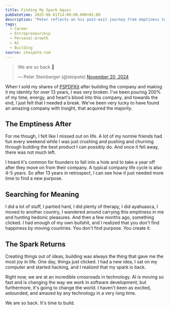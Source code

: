```yaml
---
title: Finding My Spark Again
pubDatetime: 2025-06-01T14:00:00.000+01:00
description: "Peter reflects on his post-exit journey from emptiness to rediscovering his passion for building, sparked by AI's transformative potential."
tags:
  - Career
  - Entrepreneurship
  - Personal-Growth
  - AI
  - Building
source: steipete.com
---
```


<blockquote class="twitter-tweet" data-width="550" data-theme="light" data-dnt="true"><p lang="en" dir="ltr">We are so back 🚀</p>&mdash; Peter Steinberger (@steipete) <a href="https://twitter.com/steipete/status/1925983535958999393?ref_src=twsrc%5Etfw">November 20, 2024</a></blockquote>

When I sold my shares of [PSPDFKit](https://www.nutrient.io/) after building the company and making it my identity for over 13 years, I was very broken. I've been pouring 200% of my time, energy, and heart's blood into this company, and towards the end, I just felt that I needed a break. We've been very lucky to have found an amazing company with Insight, that acquired the majority.

## The Emptiness After

For me though, I felt like I missed out on life. A lot of my normie friends had fun every weekend while I was just crushing and pushing and churning through building the best product I can possibly do. And once it fell away, there was not much left.

I heard it's common for founders to fall into a hole and to take a year off after they move on from their company. A typical company life cycle is also 4-5 years. So after 13 years in retrospect, I can see how it just needed more time to find a new purpose.

## Searching for Meaning

I did a lot of stuff, I partied hard, I did plenty of therapy, I did ayahuasca, I moved to another country, I wandered around carrying this emptiness in me and hunting hedonic pleasures. And then a few months ago, something clicked. I had enough of my own bullshit, and I realized that you don't find happiness by moving countries. You don't find purpose. You create it.

## The Spark Returns

Creating things out of ideas, building was always the thing that gave me the most joy in life. One day, things just clicked. I had a new idea, I sat on my computer and started hacking, and I realized that my spark is back.

Right now, we are at an incredible crossroads in technology. AI is moving so fast and is changing the way we work in software development, but furthermore, it's going to change the world. I haven't been as excited, astounded, and amazed by any technology in a very long time.

We are so back. It's time to build.

